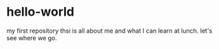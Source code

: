 # hello-world
my first repository
thsi is all about me and what I can learn at 
lunch. let's see where we go.
